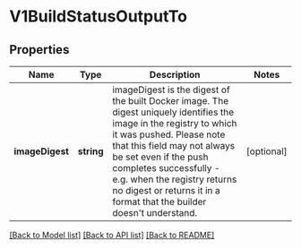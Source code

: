 # V1BuildStatusOutputTo

## Properties
Name | Type | Description | Notes
------------ | ------------- | ------------- | -------------
**imageDigest** | **string** | imageDigest is the digest of the built Docker image. The digest uniquely identifies the image in the registry to which it was pushed.  Please note that this field may not always be set even if the push completes successfully - e.g. when the registry returns no digest or returns it in a format that the builder doesn&#39;t understand. | [optional] 

[[Back to Model list]](../README.md#documentation-for-models) [[Back to API list]](../README.md#documentation-for-api-endpoints) [[Back to README]](../README.md)


